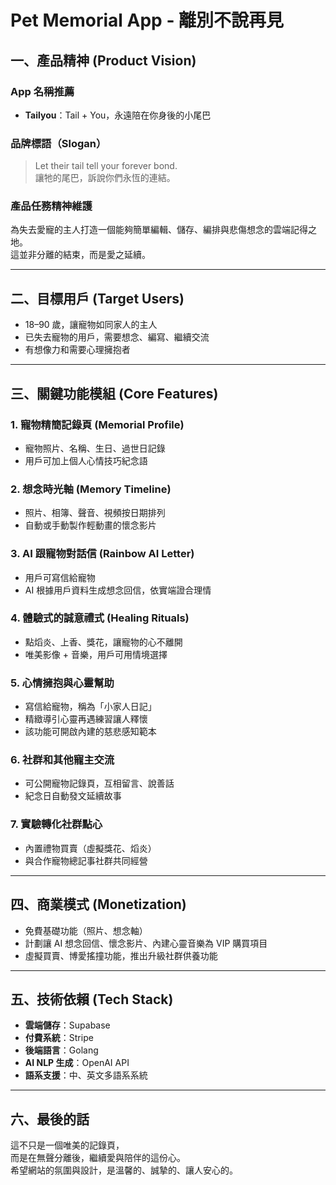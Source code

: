 # Pet Memorial App - 離別不說再見

## 一、產品精神 (Product Vision)

### App 名稱推薦
- **Tailyou**：Tail + You，永遠陪在你身後的小尾巴

### 品牌標語（Slogan）
> Let their tail tell your forever bond.  
> 讓牠的尾巴，訴說你們永恆的連結。

### 產品任務精神維護
為失去愛寵的主人打造一個能夠簡單編輯、儲存、編排與悲傷想念的雲端記得之地。  
這並非分離的結束，而是愛之延續。

---

## 二、目標用戶 (Target Users)
- 18–90 歲，讓寵物如同家人的主人
- 已失去寵物的用戶，需要想念、編寫、繼續交流
- 有想像力和需要心理擁抱者

---

## 三、關鍵功能模組 (Core Features)

### 1. 寵物精簡記錄頁 (Memorial Profile)
- 寵物照片、名稱、生日、過世日記錄
- 用戶可加上個人心情技巧紀念語

### 2. 想念時光軸 (Memory Timeline)
- 照片、相簿、聲音、視頻按日期排列
- 自動或手動製作輕動畫的懷念影片

### 3. AI 跟寵物對話信 (Rainbow AI Letter)
- 用戶可寫信給寵物
- AI 根據用戶資料生成想念回信，依實端證合理情

### 4. 體驗式的誠意禮式 (Healing Rituals)
- 點熖炎、上香、獎花，讓寵物的心不離開
- 唯美影像 + 音樂，用戶可用情境選擇

### 5. 心情擁抱與心靈幫助
- 寫信給寵物，稱為「小家人日記」
- 精緻導引心靈再遇練習讓人釋懷
- 該功能可開啟內建的慈悲感知範本

### 6. 社群和其他寵主交流
- 可公開寵物記錄頁，互相留言、說善話
- 紀念日自動發文延續故事

### 7. 實驗轉化社群點心
- 內置禮物買賣（虛擬獎花、熖炎）
- 與合作寵物總記事社群共同經營

---

## 四、商業模式 (Monetization)
- 免費基礎功能（照片、想念軸）
- 計劃讓 AI 想念回信、懷念影片、內建心靈音樂為 VIP 購買項目
- 虛擬買賣、博愛搖撞功能，推出升級社群供養功能

---

## 五、技術依賴 (Tech Stack)
- **雲端儲存**：Supabase  
- **付費系統**：Stripe  
- **後端語言**：Golang  
- **AI NLP 生成**：OpenAI API  
- **語系支援**：中、英文多語系系統

---

## 六、最後的話

這不只是一個唯美的記錄頁，  
而是在無聲分離後，繼續愛與陪伴的這份心。  
希望網站的氛圍與設計，是溫馨的、誠摯的、讓人安心的。

